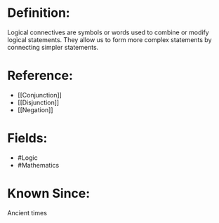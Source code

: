 

# Definition:
Logical connectives are symbols or words used to combine or modify logical statements. They allow us to form more complex statements by connecting simpler statements.

# Reference:
- [[Conjunction]]
- [[Disjunction]]
- [[Negation]]

# Fields: 
- #Logic
- #Mathematics

# Known Since:
Ancient times

